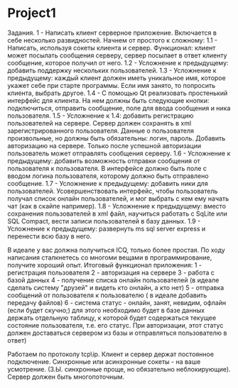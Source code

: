 Project1
========

Задания.
1 - Написать клиент серверное приложение. Включается в себе несколько развидностей. Начнем от простого к сложному: 
1.1 - Написать, используя сокеты клиента и сервер. Функционал: клиент может посылать сообщения серверу, сервер посылает в ответ клиенту сообщение, которое получил от него.
1.2 - Усложнение к предыдущему: добавить поддержку нескольких пользователей.
1.3 - Усложнение к предыдущему: каждый клиент должен иметь уникальное имя, которое укажет себе при старте программы. Если имя занято, то попросить клиента, выбрать другое.
1.4 - С помощью Qt реализовать простенький интерфейс для клиента. На нем должны быть следующие кнопки: подключиться, отправить сообщение, поле для ввода сообщения и ника пользователя.
1.5 - Усложнение к 1.4: добавить регистрацию пользователей на сервере. Сервер должен сохранять в xml зарегистрированного пользователя. Данные о пользователя произвольные, но должны быть обязательны: логин, пароль. Добавить авторизацию на сервере. Только после успешной авторизации пользователь может отправлять сообщения серверу.
1.6 - Усложнение к предыдущему: добавить возможность отправки сообщения от пользователя к пользователя. В интерфейсе должно быть поле с вводом логина пользователя, которому должно быть отправлено сообщение.
1.7 - Усложнение к предыдущему: добавить ники для пользователей. Усовершенствовать интерфейс, чтобы пользователь получал список онлайн пользователей, и мог выбрать с кем ему начать чат (как в скайпе например).
1.8 - Усложнение к предыдущему: вместо сохранения пользователей в xml файл, научиться работать с SqLite или SQL Compact, вести записи пользователей в базу данных.
1.9 - Усложнение к предыдущему: развернуть ms sql server express и перенести всю базу в него.

В идеале у вас должна получиться ICQ, только более простая. По ходу написания сталкнетесь со многоми вещами в программирование, получите хороший опыт. Итоговый функционал приложения:
1 - регистрация пользователя
2 - авторизация на сервере
3 - работа с базой данных
4 - получение списка онлайн пользователей (в идеале сделать систему "друзей" и видеть кто онлайн, а кто нет)
5 - отправка сообщений от пользователя к пользователю ( в идеале добавить передачу файлов)
6 - система статус - онлайн, занят, невидим, офлайн (если будет скучно;) для этого необходимо будет в базе данных держать отдельную таблицу, к которой будет содержаться текущее состояние пользователя, т.е. его статус. При авторизации, этот статус должен доставаться сервером из базы и отправляться пользователю в ответ)

Работаем по протоколу tcp\ip. Клиент и сервер держат постоянное подключение. Синхронные или асинхронные сокеты - на ваше усмотрение. (З.Ы. синхронные проще, но обязательно неблокирующие). Сервер должен быть многопоточным.